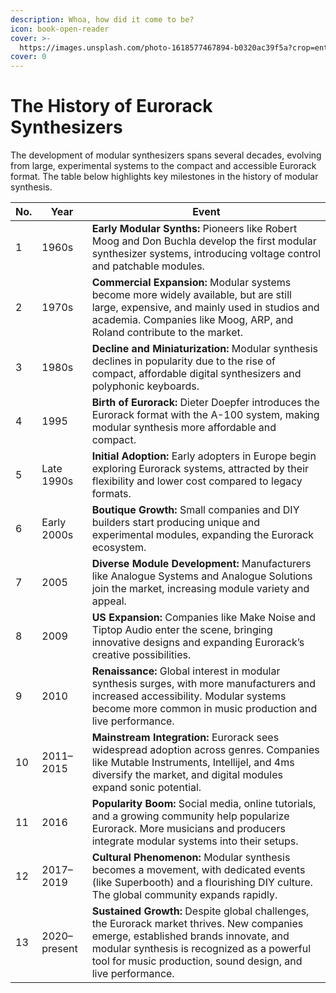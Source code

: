 ```yaml
---
description: Whoa, how did it come to be?
icon: book-open-reader
cover: >-
  https://images.unsplash.com/photo-1618577467894-b0320ac39f5a?crop=entropy&cs=srgb&fm=jpg&ixid=M3wxOTcwMjR8MHwxfHNlYXJjaHwxfHxldXJvcmFja3xlbnwwfHx8fDE3NDMyNTM3OTZ8MA&ixlib=rb-4.0.3&q=85
cover: 0
---
```


# The History of Eurorack Synthesizers

The development of modular synthesizers spans several decades, evolving from large, experimental systems to the compact and accessible Eurorack format. The table below highlights key milestones in the history of modular synthesis.

| No. | Year           | Event |
| --- | -------------- | ----- |
| 1   | 1960s          | **Early Modular Synths:** Pioneers like Robert Moog and Don Buchla develop the first modular synthesizer systems, introducing voltage control and patchable modules. |
| 2   | 1970s          | **Commercial Expansion:** Modular systems become more widely available, but are still large, expensive, and mainly used in studios and academia. Companies like Moog, ARP, and Roland contribute to the market. |
| 3   | 1980s          | **Decline and Miniaturization:** Modular synthesis declines in popularity due to the rise of compact, affordable digital synthesizers and polyphonic keyboards. |
| 4   | 1995           | **Birth of Eurorack:** Dieter Doepfer introduces the Eurorack format with the A-100 system, making modular synthesis more affordable and compact. |
| 5   | Late 1990s     | **Initial Adoption:** Early adopters in Europe begin exploring Eurorack systems, attracted by their flexibility and lower cost compared to legacy formats. |
| 6   | Early 2000s    | **Boutique Growth:** Small companies and DIY builders start producing unique and experimental modules, expanding the Eurorack ecosystem. |
| 7   | 2005           | **Diverse Module Development:** Manufacturers like Analogue Systems and Analogue Solutions join the market, increasing module variety and appeal. |
| 8   | 2009           | **US Expansion:** Companies like Make Noise and Tiptop Audio enter the scene, bringing innovative designs and expanding Eurorack’s creative possibilities. |
| 9   | 2010           | **Renaissance:** Global interest in modular synthesis surges, with more manufacturers and increased accessibility. Modular systems become more common in music production and live performance. |
| 10  | 2011–2015      | **Mainstream Integration:** Eurorack sees widespread adoption across genres. Companies like Mutable Instruments, Intellijel, and 4ms diversify the market, and digital modules expand sonic potential. |
| 11  | 2016           | **Popularity Boom:** Social media, online tutorials, and a growing community help popularize Eurorack. More musicians and producers integrate modular systems into their setups. |
| 12  | 2017–2019      | **Cultural Phenomenon:** Modular synthesis becomes a movement, with dedicated events (like Superbooth) and a flourishing DIY culture. The global community expands rapidly. |
| 13  | 2020–present   | **Sustained Growth:** Despite global challenges, the Eurorack market thrives. New companies emerge, established brands innovate, and modular synthesis is recognized as a powerful tool for music production, sound design, and live performance. |